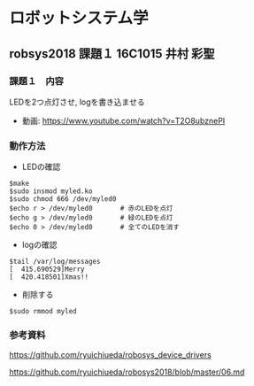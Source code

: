 
# ロボットシステム学
## robsys2018 課題１ 16C1015 井村 彩聖
### 課題１　内容
LEDを2つ点灯させ, logを書き込ませる

* 動画: https://www.youtube.com/watch?v=T2O8ubznePI

### 動作方法
* LEDの確認

```
$make 
$sudo insmod myled.ko
$sudo chmod 666 /dev/myled0
$echo r > /dev/myled0		# 赤のLEDを点灯
$echo g > /dev/myled0		# 緑のLEDを点灯
$echo 0 > /dev/myled0		# 全てのLEDを消す
```
* logの確認
```
$tail /var/log/messages
[  415.690529]Merry
[  420.418501]Xmas!!
```
* 削除する
```
$sudo rmmod myled
```
### 参考資料
https://github.com/ryuichiueda/robosys_device_drivers

https://github.com/ryuichiueda/robosys2018/blob/master/06.md

